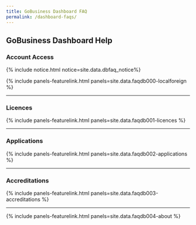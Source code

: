 ```yaml
---
title: GoBusiness Dashboard FAQ
permalink: /dashboard-faqs/
---
```


## GoBusiness Dashboard Help

### Account Access

{% include notice.html notice=site.data.dbfaq_notice%} 

{% include panels-featurelink.html panels=site.data.faqdb000-localforeign %}

----

### Licences

{% include panels-featurelink.html panels=site.data.faqdb001-licences %}

----
### Applications

{% include panels-featurelink.html panels=site.data.faqdb002-applications %}

----

### Accreditations

{% include panels-featurelink.html panels=site.data.faqdb003-accreditations %}

----

{% include panels-featurelink.html panels=site.data.faqdb004-about %}